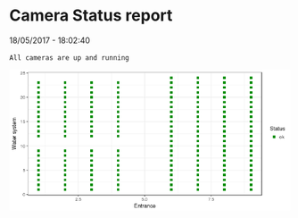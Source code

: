 Camera Status report
================
18/05/2017 - 18:02:40

    All cameras are up and running

![](camreport_files/figure-markdown_github/unnamed-chunk-2-1.png)
